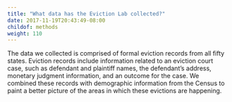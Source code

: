 ```yaml
---
title: "What data has the Eviction Lab collected?"
date: 2017-11-19T20:43:49-08:00
childof: methods
weight: 110
---
```

The data we collected is comprised of formal eviction records from all fifty states. Eviction records include information related to an eviction court case, such as defendant and plaintiff names, the defendant’s address, monetary judgment information, and an outcome for the case. We combined these records with demographic information from the Census to paint a better picture of the areas in which these evictions are happening.